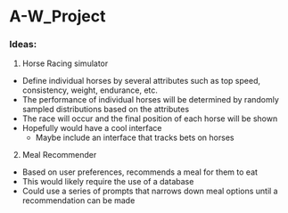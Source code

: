 # A-W_Project
### Ideas:
1. Horse Racing simulator
  - Define individual horses by several attributes such as top speed, consistency, weight, endurance, etc.
  - The performance of individual horses will be determined by randomly sampled distributions based on the attributes
  - The race will occur and the final position of each horse will be shown
  - Hopefully would have a cool interface
      - Maybe include an interface that tracks bets on horses

2. Meal Recommender
  - Based on user preferences, recommends a meal for them to eat
  - This would likely require the use of a database
  - Could use a series of prompts that narrows down meal options until a recommendation can be made
